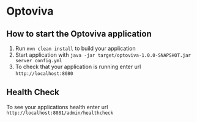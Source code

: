 # Optoviva

How to start the Optoviva application
---

1. Run `mvn clean install` to build your application
1. Start application with `java -jar target/optoviva-1.0.0-SNAPSHOT.jar server config.yml`
1. To check that your application is running enter url `http://localhost:8080`

Health Check
---

To see your applications health enter url `http://localhost:8081/admin/healthcheck`
